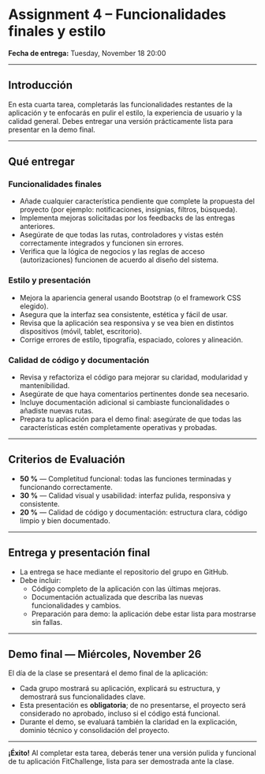 # Assignment 4 – Funcionalidades finales y estilo

**Fecha de entrega:** Tuesday, November 18 20:00

---

## Introducción

En esta cuarta tarea, completarás las funcionalidades restantes de la aplicación y te enfocarás en pulir el estilo, la experiencia de usuario y la calidad general. Debes entregar una versión prácticamente lista para presentar en la demo final.

---

## Qué entregar

### Funcionalidades finales

-   Añade cualquier característica pendiente que complete la propuesta del proyecto (por ejemplo: notificaciones, insignias, filtros, búsqueda).
-   Implementa mejoras solicitadas por los feedbacks de las entregas anteriores.
-   Asegúrate de que todas las rutas, controladores y vistas estén correctamente integrados y funcionen sin errores.
-   Verifica que la lógica de negocios y las reglas de acceso (autorizaciones) funcionen de acuerdo al diseño del sistema.

### Estilo y presentación

-   Mejora la apariencia general usando Bootstrap (o el framework CSS elegido).
-   Asegura que la interfaz sea consistente, estética y fácil de usar.
-   Revisa que la aplicación sea responsiva y se vea bien en distintos dispositivos (móvil, tablet, escritorio).
-   Corrige errores de estilo, tipografía, espaciado, colores y alineación.

### Calidad de código y documentación

-   Revisa y refactoriza el código para mejorar su claridad, modularidad y mantenibilidad.
-   Asegúrate de que haya comentarios pertinentes donde sea necesario.
-   Incluye documentación adicional si cambiaste funcionalidades o añadiste nuevas rutas.
-   Prepara tu aplicación para el demo final: asegúrate de que todas las características estén completamente operativas y probadas.

---

## Criterios de Evaluación

-   **50 %** — Completitud funcional: todas las funciones terminadas y funcionando correctamente.
-   **30 %** — Calidad visual y usabilidad: interfaz pulida, responsiva y consistente.
-   **20 %** — Calidad de código y documentación: estructura clara, código limpio y bien documentado.

---

## Entrega y presentación final

-   La entrega se hace mediante el repositorio del grupo en GitHub.
-   Debe incluir:
    -   Código completo de la aplicación con las últimas mejoras.
    -   Documentación actualizada que describa las nuevas funcionalidades y cambios.
    -   Preparación para demo: la aplicación debe estar lista para mostrarse sin fallas.

---

## Demo final — Miércoles, November 26

El día de la clase se presentará el demo final de la aplicación:

-   Cada grupo mostrará su aplicación, explicará su estructura, y demostrará sus funcionalidades clave.
-   Esta presentación es **obligatoria**; de no presentarse, el proyecto será considerado no aprobado, incluso si el código está funcional.
-   Durante el demo, se evaluará también la claridad en la explicación, dominio técnico y consolidación del proyecto.

---

**¡Éxito!** Al completar esta tarea, deberás tener una versión pulida y funcional de tu aplicación FitChallenge, lista para ser demostrada ante la clase.
